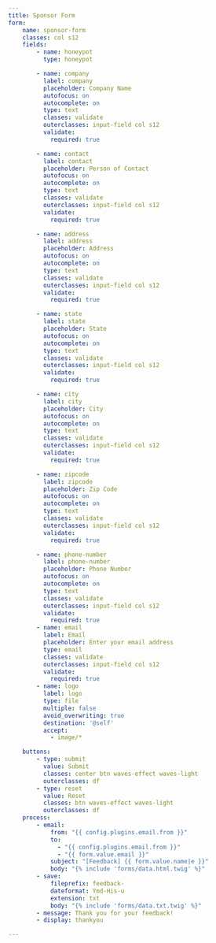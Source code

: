 ```yaml
---
title: Sponsor Form
form:
    name: sponsor-form
    classes: col s12
    fields:
        - name: honeypot
          type: honeypot

        - name: company
          label: company
          placeholder: Company Name
          autofocus: on
          autocomplete: on
          type: text
          classes: validate
          outerclasses: input-field col s12
          validate:
            required: true

        - name: contact
          label: contact
          placeholder: Person of Contact
          autofocus: on
          autocomplete: on
          type: text
          classes: validate
          outerclasses: input-field col s12
          validate:
            required: true

        - name: address
          label: address
          placeholder: Address
          autofocus: on
          autocomplete: on
          type: text
          classes: validate
          outerclasses: input-field col s12
          validate:
            required: true

        - name: state
          label: state
          placeholder: State 
          autofocus: on
          autocomplete: on
          type: text
          classes: validate
          outerclasses: input-field col s12
          validate:
            required: true

        - name: city
          label: city
          placeholder: City 
          autofocus: on
          autocomplete: on
          type: text
          classes: validate
          outerclasses: input-field col s12
          validate:
            required: true

        - name: zipcode
          label: zipcode
          placeholder: Zip Code
          autofocus: on
          autocomplete: on
          type: text
          classes: validate
          outerclasses: input-field col s12
          validate:
            required: true

        - name: phone-number
          label: phone-number
          placeholder: Phone Number
          autofocus: on
          autocomplete: on
          type: text
          classes: validate
          outerclasses: input-field col s12
          validate:
            required: true
        - name: email
          label: Email
          placeholder: Enter your email address
          type: email
          classes: validate
          outerclasses: input-field col s12
          validate:
            required: true
        - name: logo
          label: logo
          type: file
          multiple: false
          avoid_overwriting: true
          destination: '@self'
          accept:
            - image/*

    buttons:
        - type: submit
          value: Submit
          classes: center btn waves-effect waves-light
          outerclasses: df
        - type: reset
          value: Reset
          classes: btn waves-effect waves-light
          outerclasses: df
    process:
        - email:
            from: "{{ config.plugins.email.from }}"
            to:
              - "{{ config.plugins.email.from }}"
              - "{{ form.value.email }}"
            subject: "[Feedback] {{ form.value.name|e }}"
            body: "{% include 'forms/data.html.twig' %}"
        - save:
            fileprefix: feedback-
            dateformat: Ymd-His-u
            extension: txt
            body: "{% include 'forms/data.txt.twig' %}"
        - message: Thank you for your feedback!
        - display: thankyou

---
```


  